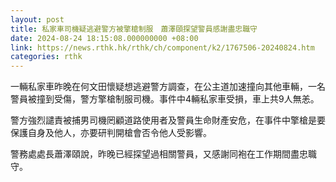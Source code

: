 ```yaml
---
layout: post
title: 私家車司機疑逃避警方被擎槍制服　蕭澤頤探望警員感謝盡忠職守
date: 2024-08-24 18:15:08.000000000 +08:00
link: https://news.rthk.hk/rthk/ch/component/k2/1767506-20240824.htm
categories: rthk
---
```


一輛私家車昨晚在何文田懷疑想逃避警方調查，在公主道加速撞向其他車輛，一名警員被撞到受傷，警方擎槍制服司機。事件中4輛私家車受損，車上共9人無恙。

警方強烈譴責被捕男司機罔顧道路使用者及警員生命財產安危，在事件中擎槍是要保護自身及他人，亦要研判開槍會否令他人受影響。

警務處處長蕭澤頤說，昨晚已經探望過相關警員，又感謝同袍在工作期間盡忠職守。
